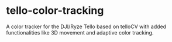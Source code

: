 # tello-color-tracking
A color tracker for the DJI/Ryze Tello based on telloCV with added functionalities like 3D movement and adaptive color tracking.

